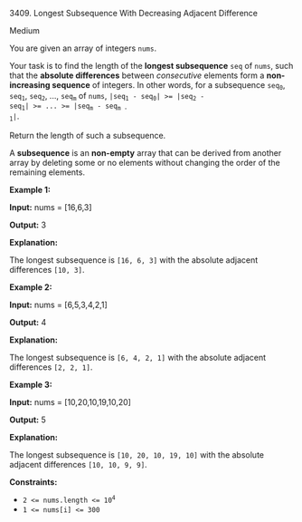 3409\. Longest Subsequence With Decreasing Adjacent Difference

Medium

You are given an array of integers `nums`.

Your task is to find the length of the **longest subsequence** `seq` of `nums`, such that the **absolute differences** between _consecutive_ elements form a **non-increasing sequence** of integers. In other words, for a subsequence <code>seq<sub>0</sub></code>, <code>seq<sub>1</sub></code>, <code>seq<sub>2</sub></code>, ..., <code>seq<sub>m</sub></code> of `nums`, <code>|seq<sub>1</sub> - seq<sub>0</sub>| >= |seq<sub>2</sub> - seq<sub>1</sub>| >= ... >= |seq<sub>m</sub> - seq<sub>m - 1</sub>|</code>.

Return the length of such a subsequence.

A **subsequence** is an **non-empty** array that can be derived from another array by deleting some or no elements without changing the order of the remaining elements.

**Example 1:**

**Input:** nums = [16,6,3]

**Output:** 3

**Explanation:**

The longest subsequence is `[16, 6, 3]` with the absolute adjacent differences `[10, 3]`.

**Example 2:**

**Input:** nums = [6,5,3,4,2,1]

**Output:** 4

**Explanation:**

The longest subsequence is `[6, 4, 2, 1]` with the absolute adjacent differences `[2, 2, 1]`.

**Example 3:**

**Input:** nums = [10,20,10,19,10,20]

**Output:** 5

**Explanation:**

The longest subsequence is `[10, 20, 10, 19, 10]` with the absolute adjacent differences `[10, 10, 9, 9]`.

**Constraints:**

*   <code>2 <= nums.length <= 10<sup>4</sup></code>
*   `1 <= nums[i] <= 300`